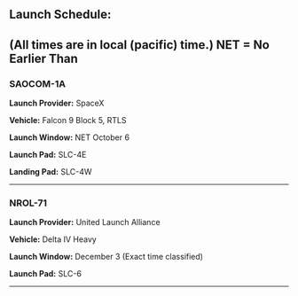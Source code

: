 ## Launch Schedule:
(All times are in local (pacific) time.)
NET = No Earlier Than
---

### SAOCOM-1A

**Launch Provider:** SpaceX

**Vehicle:** Falcon 9 Block 5, RTLS

**Launch Window:** NET October 6

**Launch Pad:** SLC-4E

**Landing Pad:** SLC-4W

---

### NROL-71

**Launch Provider:** United Launch Alliance

**Vehicle:** Delta IV Heavy

**Launch Window:** December 3 (Exact time classified)

**Launch Pad:** SLC-6

---
